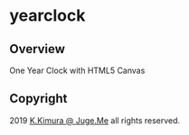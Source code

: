 # yearclock

## Overview

One Year Clock with HTML5 Canvas 

## Copyright

2019 [K.Kimura @ Juge.Me](https://github.com/dotnsf) all rights reserved.
